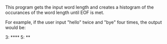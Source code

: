 This program gets the input word length and creates a histogram of the occurances of the
word length until EOF is met. 

For example, if the user input "hello" twice and "bye" four times, the output would be:

3: ****
5: **
